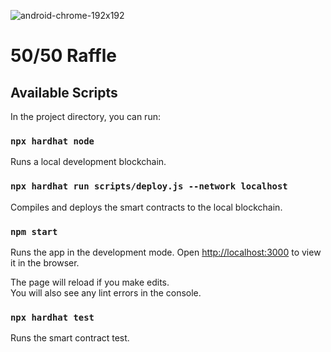 ![android-chrome-192x192](https://user-images.githubusercontent.com/56480486/121592906-837cd200-c9f8-11eb-9de9-f86c4bdf4c83.png)
# 50/50 Raffle
## Available Scripts

In the project directory, you can run:

### `npx hardhat node`

Runs a local development blockchain.

### `npx hardhat run scripts/deploy.js --network localhost`

Compiles and deploys the smart contracts to the local blockchain.

### `npm start`

Runs the app in the development mode.
Open [http://localhost:3000](http://localhost:3000) to view it in the browser.

The page will reload if you make edits.\
You will also see any lint errors in the console.

### `npx hardhat test`

Runs the smart contract test.


